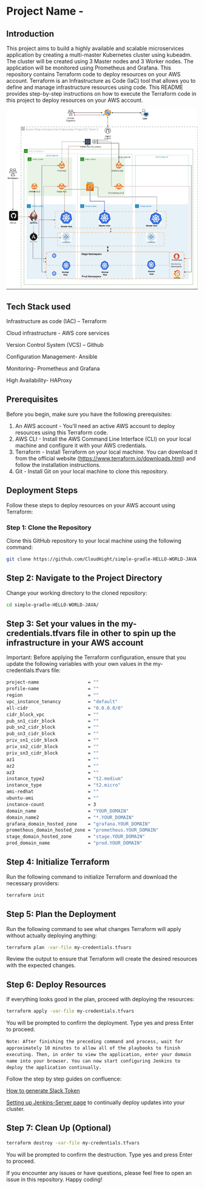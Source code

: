# Project Name - 

## Introduction

This project aims to build a highly available and scalable microservices application by creating a multi-master Kubernetes cluster using kubeadm. The cluster will be created using 3 Master nodes and 3 Worker nodes. The application will be monitored using Prometheus and Grafana. This repository contains Terraform code to deploy resources on your AWS account. Terraform is an Infrastructure as Code (IaC) tool that allows you to define and manage infrastructure resources using code. This README provides step-by-step instructions on how to execute the Terraform code in this project to deploy resources on your AWS account.

![Simple gradle hello world java](Architectural-Diagram.png)


## Tech Stack used

Infrastructure as code (IAC) – Terraform

Cloud infrastructure - AWS core services

Version Control System (VCS) – Github

Configuration Management- Ansible

Monitoring- Prometheus and Grafana

High Availability- HAProxy


## Prerequisites

Before you begin, make sure you have the following prerequisites:

1. An AWS account - You'll need an active AWS account to deploy resources using this Terraform code.
2. AWS CLI - Install the AWS Command Line Interface (CLI) on your local machine and configure it with your AWS credentials.
3. Terraform - Install Terraform on your local machine. You can download it from the official website (https://www.terraform.io/downloads.html) and follow the installation instructions.
4. Git - Install Git on your local machine to clone this repository.


## Deployment Steps

Follow these steps to deploy resources on your AWS account using Terraform:


### Step 1: Clone the Repository

Clone this GitHub repository to your local machine using the following command:

```bash
git clone https://github.com/CloudHight/simple-gradle-HELLO-WORLD-JAVA.git
```


## Step 2: Navigate to the Project Directory

Change your working directory to the cloned repository:

```bash
cd simple-gradle-HELLO-WORLD-JAVA/
```


## Step 3: Set your values in the my-credentials.tfvars file in other to spin up the infrastructure in your AWS account

Important:
Before applying the Terraform configuration, ensure that you update the following variables with your own values in the my-credentials.tfvars file:

```bash
project-name                  = ""
profile-name                  = ""
region                        = ""
vpc_instance_tenancy          = "default"
all-cidr                      = "0.0.0.0/0"
cidr_block_vpc                = ""
pub_sn1_cidr_block            = ""
pub_sn2_cidr_block            = ""
pub_sn3_cidr_block            = ""
priv_sn1_cidr_block           = ""
priv_sn2_cidr_block           = ""
priv_sn3_cidr_block           = ""
az1                           = ""
az2                           = ""
az3                           = ""
instance_type2                = "t2.medium"
instance_type                 = "t2.micro"
ami-redhat                    = ""
ubuntu-ami                    = ""
instance-count                = 3
domain_name                   = "YOUR_DOMAIN"
domain_name2                  = "*.YOUR_DOMAIN"
grafana_domain_hosted_zone    = "grafana.YOUR_DOMAIN"
prometheus_domain_hosted_zone = "prometheus.YOUR_DOMAIN"
stage_domain_hosted_zone      = "stage.YOUR_DOMAIN"
prod_domain_name              = "prod.YOUR_DOMAIN"
```


## Step 4: Initialize Terraform

Run the following command to initialize Terraform and download the necessary providers:

```bash
terraform init
```


## Step 5: Plan the Deployment

Run the following command to see what changes Terraform will apply without actually deploying anything:

```bash
terraform plan -var-file my-credentials.tfvars
```

Review the output to ensure that Terraform will create the desired resources with the expected changes.


## Step 6: Deploy Resources

If everything looks good in the plan, proceed with deploying the resources:

```bash
terraform apply -var-file my-credentials.tfvars
```

You will be prompted to confirm the deployment. Type yes and press Enter to proceed.

```Note: After finishing the preceding command and process, wait for approximately 10 minutes to allow all of the playbooks to finish executing. Then, in order to view the application, enter your domain name into your browser. You can now start configuring Jenkins to deploy the application continually.```


Follow the step by step guides on confluence:

[How to generate Slack Token](https://cloudhight.atlassian.net/wiki/spaces/CTS/pages/818282587/How+to+generate+Slack+Token)

[Setting up Jenkins-Server page](https://cloudhight.atlassian.net/wiki/spaces/CTS/pages/818544641/Setting+up+Jenkins-Server) to continually deploy updates into your cluster.


## Step 7: Clean Up (Optional)

```bash
terraform destroy -var-file my-credentials.tfvars
```

You will be prompted to confirm the destruction. Type yes and press Enter to proceed.

If you encounter any issues or have questions, please feel free to open an issue in this repository. Happy coding!